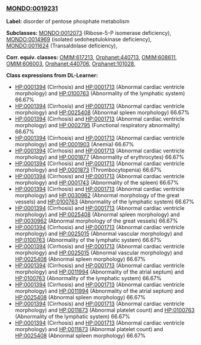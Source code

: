 
### [MONDO:0019231](http://purl.obolibrary.org/obo/MONDO_0019231)
**Label:** disorder of pentose phosphate metabolism

**Subclasses:** [MONDO:0012073](http://purl.obolibrary.org/obo/MONDO_0012073) (Ribose-5-P isomerase deficiency), [MONDO:0014969](http://purl.obolibrary.org/obo/MONDO_0014969) (isolated sedoheptulokinase deficiency), [MONDO:0011624](http://purl.obolibrary.org/obo/MONDO_0011624) (Transaldolase deficiency), 

**Corr. equiv. classes:** [OMIM:617213](http://purl.obolibrary.org/obo/OMIM_617213), [Orphanet:440713](http://www.orpha.net/ORDO/Orphanet_440713), [OMIM:608611](http://purl.obolibrary.org/obo/OMIM_608611), [OMIM:606003](http://purl.obolibrary.org/obo/OMIM_606003), [Orphanet:440706](http://www.orpha.net/ORDO/Orphanet_440706), [Orphanet:101028](http://www.orpha.net/ORDO/Orphanet_101028), 

**Class expressions from DL-Learner:**

- [HP:0001394](http://purl.obolibrary.org/obo/HP_0001394) (Cirrhosis) and [HP:0001713](http://purl.obolibrary.org/obo/HP_0001713) (Abnormal cardiac ventricle morphology) and [HP:0100763](http://purl.obolibrary.org/obo/HP_0100763) (Abnormality of the lymphatic system) 66.67%
- [HP:0001394](http://purl.obolibrary.org/obo/HP_0001394) (Cirrhosis) and [HP:0001713](http://purl.obolibrary.org/obo/HP_0001713) (Abnormal cardiac ventricle morphology) and [HP:0025408](http://purl.obolibrary.org/obo/HP_0025408) (Abnormal spleen morphology) 66.67%
- [HP:0001394](http://purl.obolibrary.org/obo/HP_0001394) (Cirrhosis) and [HP:0001713](http://purl.obolibrary.org/obo/HP_0001713) (Abnormal cardiac ventricle morphology) and [HP:0002795](http://purl.obolibrary.org/obo/HP_0002795) (Functional respiratory abnormality) 66.67%
- [HP:0001394](http://purl.obolibrary.org/obo/HP_0001394) (Cirrhosis) and [HP:0001713](http://purl.obolibrary.org/obo/HP_0001713) (Abnormal cardiac ventricle morphology) and [HP:0001903](http://purl.obolibrary.org/obo/HP_0001903) (Anemia) 66.67%
- [HP:0001394](http://purl.obolibrary.org/obo/HP_0001394) (Cirrhosis) and [HP:0001713](http://purl.obolibrary.org/obo/HP_0001713) (Abnormal cardiac ventricle morphology) and [HP:0001877](http://purl.obolibrary.org/obo/HP_0001877) (Abnormality of erythrocytes) 66.67%
- [HP:0001394](http://purl.obolibrary.org/obo/HP_0001394) (Cirrhosis) and [HP:0001713](http://purl.obolibrary.org/obo/HP_0001713) (Abnormal cardiac ventricle morphology) and [HP:0001873](http://purl.obolibrary.org/obo/HP_0001873) (Thrombocytopenia) 66.67%
- [HP:0001394](http://purl.obolibrary.org/obo/HP_0001394) (Cirrhosis) and [HP:0001713](http://purl.obolibrary.org/obo/HP_0001713) (Abnormal cardiac ventricle morphology) and [HP:0001743](http://purl.obolibrary.org/obo/HP_0001743) (Abnormality of the spleen) 66.67%
- [HP:0001394](http://purl.obolibrary.org/obo/HP_0001394) (Cirrhosis) and [HP:0001713](http://purl.obolibrary.org/obo/HP_0001713) (Abnormal cardiac ventricle morphology) and [HP:0030962](http://purl.obolibrary.org/obo/HP_0030962) (Abnormal morphology of the great vessels) and [HP:0100763](http://purl.obolibrary.org/obo/HP_0100763) (Abnormality of the lymphatic system) 66.67%
- [HP:0001394](http://purl.obolibrary.org/obo/HP_0001394) (Cirrhosis) and [HP:0001713](http://purl.obolibrary.org/obo/HP_0001713) (Abnormal cardiac ventricle morphology) and [HP:0025408](http://purl.obolibrary.org/obo/HP_0025408) (Abnormal spleen morphology) and [HP:0030962](http://purl.obolibrary.org/obo/HP_0030962) (Abnormal morphology of the great vessels) 66.67%
- [HP:0001394](http://purl.obolibrary.org/obo/HP_0001394) (Cirrhosis) and [HP:0001713](http://purl.obolibrary.org/obo/HP_0001713) (Abnormal cardiac ventricle morphology) and [HP:0025015](http://purl.obolibrary.org/obo/HP_0025015) (Abnormal vascular morphology) and [HP:0100763](http://purl.obolibrary.org/obo/HP_0100763) (Abnormality of the lymphatic system) 66.67%
- [HP:0001394](http://purl.obolibrary.org/obo/HP_0001394) (Cirrhosis) and [HP:0001713](http://purl.obolibrary.org/obo/HP_0001713) (Abnormal cardiac ventricle morphology) and [HP:0025015](http://purl.obolibrary.org/obo/HP_0025015) (Abnormal vascular morphology) and [HP:0025408](http://purl.obolibrary.org/obo/HP_0025408) (Abnormal spleen morphology) 66.67%
- [HP:0001394](http://purl.obolibrary.org/obo/HP_0001394) (Cirrhosis) and [HP:0001713](http://purl.obolibrary.org/obo/HP_0001713) (Abnormal cardiac ventricle morphology) and [HP:0011994](http://purl.obolibrary.org/obo/HP_0011994) (Abnormality of the atrial septum) and [HP:0100763](http://purl.obolibrary.org/obo/HP_0100763) (Abnormality of the lymphatic system) 66.67%
- [HP:0001394](http://purl.obolibrary.org/obo/HP_0001394) (Cirrhosis) and [HP:0001713](http://purl.obolibrary.org/obo/HP_0001713) (Abnormal cardiac ventricle morphology) and [HP:0011994](http://purl.obolibrary.org/obo/HP_0011994) (Abnormality of the atrial septum) and [HP:0025408](http://purl.obolibrary.org/obo/HP_0025408) (Abnormal spleen morphology) 66.67%
- [HP:0001394](http://purl.obolibrary.org/obo/HP_0001394) (Cirrhosis) and [HP:0001713](http://purl.obolibrary.org/obo/HP_0001713) (Abnormal cardiac ventricle morphology) and [HP:0011873](http://purl.obolibrary.org/obo/HP_0011873) (Abnormal platelet count) and [HP:0100763](http://purl.obolibrary.org/obo/HP_0100763) (Abnormality of the lymphatic system) 66.67%
- [HP:0001394](http://purl.obolibrary.org/obo/HP_0001394) (Cirrhosis) and [HP:0001713](http://purl.obolibrary.org/obo/HP_0001713) (Abnormal cardiac ventricle morphology) and [HP:0011873](http://purl.obolibrary.org/obo/HP_0011873) (Abnormal platelet count) and [HP:0025408](http://purl.obolibrary.org/obo/HP_0025408) (Abnormal spleen morphology) 66.67%


